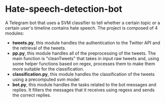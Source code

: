 # Hate-speech-detection-bot
A Telegram bot that uses a SVM classifier to tell whether a certain topic or a certain user's timeline contains hate speech.
The project is composed of 4 modules:

 * **tweets.py**, this module handles the authentication to the Twitter API and the retrieval of the tweets.
 * **pp.py**, this module handles all of the preprocessing of the tweets. The main function is "cleanTweets" that takes in input raw tweets and, using some helper functions based on regex, processes them to make them more suitable for the classification.
* **classification.py**, this module handles the classification of the tweets using a precomputed svm model
 * **bot.py**, this module handles the tasks related to the bot messages and replies. It filters the messages that it receives using regexs and sends the correct replies.
